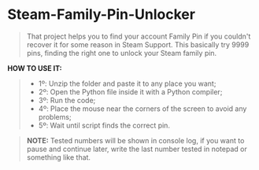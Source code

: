 # Steam-Family-Pin-Unlocker
>That project helps you to find your account Family Pin if you couldn't recover it for some reason in Steam Support.
>This basically try 9999 pins, finding the right one to unlock your Steam family pin.

**HOW TO USE IT:**
> * 1º: Unzip the folder and paste it to any place you want;
> * 2º: Open the Python file inside it with a Python compiler;
> * 3º: Run the code;
> * 4º: Place the mouse near the corners of the screen to avoid any problems;
> * 5º: Wait until script finds the correct pin.

> **NOTE:** Tested numbers will be shown in console log, if you want to pause and continue later, write the last number tested in notepad or something like that.
